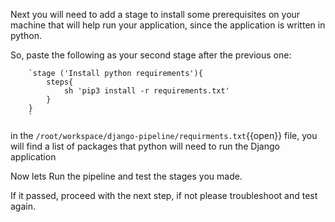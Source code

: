Next you will need to add a stage to install some prerequisites on your machine that will help run your application, since the application is written in python.

So, paste the following as your second stage after the previous one:


		`stage ('Install python requirements'){
			steps{
				sh 'pip3 install -r requirements.txt'
			}
		}
		`

in the `/root/workspace/django-pipeline/requirments.txt`{{open}} file, you will find a list of packages that python will need to run the Django application

Now lets Run the pipeline and test the stages you made.

If it passed, proceed with the next step, if not please troubleshoot and test again.
